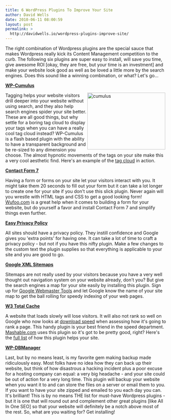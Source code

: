 ```yaml
---
title: 6 WordPress Plugins To Improve Your Site
author: David Wells
date: 2010-06-11 08:00:59
layout: post
permalink: >
  http://davidwells.io/wordpress-plugins-improve-site/
---
```


The right combination of Wordpress plugins are the special sauce that makes Wordpress really kick its Content Management competition to the curb. The following six plugins are super easy to install, will save you time, give awesome ROI [okay, they are free, but your time is an investment] and make your website look good as well as be loved a little more by the search engines. Does this sound like a winning combination, or what? Let's go...

<strong><a href="http://wordpress.org/extend/plugins/wp-cumulus/">WP-Cumulus</a></strong>

<a href="https://s3-us-west-2.amazonaws.com/assets.davidwells.io/legacy/2010/06/cumulus1.png"><img style="display: inline; margin-left: 3px; margin-right: 3px;" title="cumulus" src="https://s3-us-west-2.amazonaws.com/assets.davidwells.io/legacy/2010/06/cumulus_thumb1.png" alt="cumulus" width="244" height="178" align="right" border="0" /></a> Tagging helps your website visitors drill deeper into your website without using search, and they also help search engines spider your site better. These are all good things, but why settle for a boring tag cloud to display your tags when you can have a really cool tag cloud instead? WP-Cumulus is a flash based plugin with the ability to have a transparent background and be re-sized to any dimension you choose. The almost hypnotic movements of the tags on your site make this a very cool aesthetic find. Here's an example of the <a href="http://icontactwebdesign.com">tag cloud</a> in action.

<strong><a href="http://wordpress.org/extend/plugins/contact-form-7/">Contact Form 7</a></strong>

Having a form or forms on your site let your visitors interact with you. It might take them 20 seconds to fill out your form but it can take a lot longer to create one for your site if you don't use this slick plugin. Never again will you wrestle with HTML tags and CSS to get a good looking form! <a href="http://wufoo.com">Wufoo.com</a> is a great help when it comes to building a form for your website, but do yourself a favor and install Contact Form 7 and simplify things even further.

<strong><a href="http://wordpress.org/extend/plugins/easy-privacy-policy/">Easy Privacy Policy</a></strong>

All sites should have a privacy policy. They instill confidence and Google gives you 'extra points' for having one. It can take a lot of time to craft a privacy policy - but not if you have this nifty plugin. Make a few changes to the custom text the plugin supplies so that everything is applicable to your site and you are good to go.

<strong><a href="http://wordpress.org/extend/plugins/google-sitemap-generator/">Google XML Sitemaps</a></strong>

Sitemaps are not really used by your visitors because you have a very well thought out navigation system on your website already, don't you? But give the search engines a map for your site easily by installing this plugin. Sign up for <a href="http://www.google.com/webmasters/tools/">Google Webmaster Tools</a> and let Google know the name of your site map to get the ball rolling for speedy indexing of your web pages.

<strong><a href="http://wordpress.org/extend/plugins/w3-total-cache/">W3 Total Cache</a></strong>

A website that loads slowly will lose visitors. It will also not rank so well on Google who now looks at <a href="http://googlewebmastercentral.blogspot.com/2010/04/using-site-speed-in-web-search-ranking.html">download speed</a> when assessing how it's going to rank a page. This handy plugin is your best friend in the speed department. <a href="http://mashable.com">Mashable.com</a> uses this plugin so it's got to be pretty good, right? Here's the <a href="http://www.w3-edge.com/wordpress-plugins/w3-total-cache/">full list</a> of how this plugin helps your site.

<strong><a href="http://wordpress.org/extend/plugins/wp-dbmanager/">WP-DBManager</a></strong>

Last, but by no means least, is my favorite gem making backup made ridiculously easy. Most folks have no idea how they can back up their website, but think of how disastrous a hacking incident plus a poor excuse for a hosting company can equal: a very big headache - and your site could be out of action for a very long time. This plugin will backup your website when you want it to and can store the files on a server or email them to you. If you want to have your site zipped and emailed to you each day you can. It's brilliant!
This is by no means THE list for must-have Wordpress plugins - but it is one that will round out and complement other great plugins [like All In One SEO] so that your website will definitely be a notch above most of the rest. So, what are you waiting for? Get installing!
